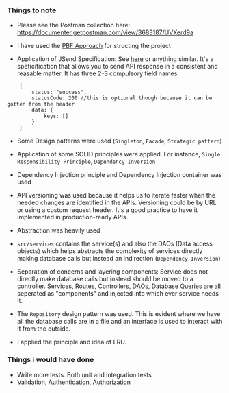 ### Things to note

- Please see the Postman collection here: https://documenter.getpostman.com/view/3683187/UVXerd9a

- I have used the [PBF Approach](https://phauer.com/2020/package-by-feature/) for structing the project

- Application of JSend Specification: See [here](https://github.com/omniti-labs/jsend) or anything similar. It's a speficification that allows you to send API response in a consistent and reasable matter. It has three 2-3 compulsory field names.

```
    {
        status: "success",
        statusCode: 200 //this is optional though because it can be gotten from the header
        data: {
            keys: []
        }
    }
```
- Some Design patterns were used (`Singleton`, `Facade`, `Strategic pattern`)

- Application of some SOLID principles were applied. For instance, `Single Responsibility Principle`, `Dependency Inversion`

- Dependency Injection principle and Dependency Injection container was used

- API versioning was used because it helps us to iterate faster when the needed changes are identified in the APIs. Versioning could be by URL or using a custom request header. It's a good practice to have it implemented in production-ready APIs.

- Abstraction was heavily used

- `src/services` contains the service(s) and also the DAOs (Data access objects) which helps abstracts the complexity of services directly making database calls but instead an indirection (`Dependency Inversion`)

- Separation of concerns and layering components: Service does not directly make database calls but instead should be moved to a controller. Services, Routes, Controllers, DAOs, Database Queries are all seperated as "components" and injected into which ever service needs it. 

- The `Repository` design pattern was used. This is evident where we have all the database calls are in a file and an interface is used to interact with it from the outside. 

- I applied the principle and idea of LRU. 

### Things i would have done
- Write more tests. Both unit and integration tests
- Validation, Authentication, Authorization